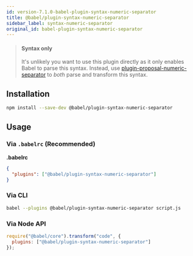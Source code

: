 ```yaml
---
id: version-7.1.0-babel-plugin-syntax-numeric-separator
title: @babel/plugin-syntax-numeric-separator
sidebar_label: syntax-numeric-separator
original_id: babel-plugin-syntax-numeric-separator
---
```


> #### Syntax only
>
> It's unlikely you want to use this plugin directly as it only enables Babel to parse this syntax. Instead, use [plugin-proposal-numeric-separator](plugin-proposal-numeric-separator.md) to _both_ parse and transform this syntax.

## Installation

```sh
npm install --save-dev @babel/plugin-syntax-numeric-separator
```

## Usage

### Via `.babelrc` (Recommended)

**.babelrc**

```json
{
  "plugins": ["@babel/plugin-syntax-numeric-separator"]
}
```

### Via CLI

```sh
babel --plugins @babel/plugin-syntax-numeric-separator script.js
```

### Via Node API

```javascript
require("@babel/core").transform("code", {
  plugins: ["@babel/plugin-syntax-numeric-separator"]
});
```

